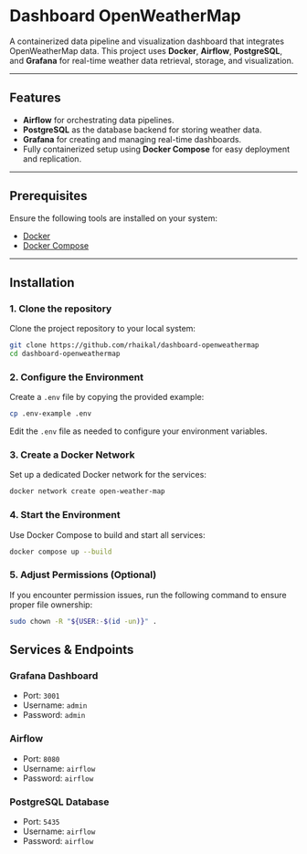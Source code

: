 # Dashboard OpenWeatherMap

A containerized data pipeline and visualization dashboard that integrates OpenWeatherMap data. This project uses **Docker**, **Airflow**, **PostgreSQL**, and **Grafana** for real-time weather data retrieval, storage, and visualization.

---

## Features

- **Airflow** for orchestrating data pipelines.
- **PostgreSQL** as the database backend for storing weather data.
- **Grafana** for creating and managing real-time dashboards.
- Fully containerized setup using **Docker Compose** for easy deployment and replication.

---

## Prerequisites

Ensure the following tools are installed on your system:

- [Docker](https://docs.docker.com/get-docker/)
- [Docker Compose](https://docs.docker.com/compose/install/)

---

## Installation

### 1. Clone the repository
Clone the project repository to your local system:  
```bash
git clone https://github.com/rhaikal/dashboard-openweathermap
cd dashboard-openweathermap
```

### 2. Configure the Environment
Create a `.env` file by copying the provided example:
```bash
cp .env-example .env
```
Edit the `.env` file as needed to configure your environment variables.

### 3. Create a Docker Network
Set up a dedicated Docker network for the services:  
```bash
docker network create open-weather-map
```

### 4. Start the Environment
Use Docker Compose to build and start all services:
```bash
docker compose up --build
```

### 5. Adjust Permissions (Optional)
If you encounter permission issues, run the following command to ensure proper file ownership:
```bash
sudo chown -R "${USER:-$(id -un)}" .
```

## Services & Endpoints

### Grafana Dashboard
- Port: `3001`
- Username: `admin`
- Password: `admin`

### Airflow
- Port: `8080`
- Username: `airflow`
- Password: `airflow`

### PostgreSQL Database
- Port: `5435`
- Username: `airflow`
- Password: `airflow`